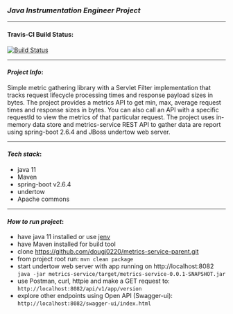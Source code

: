 ### _**Java Instrumentation Engineer Project**_
***
#### Travis-CI Build Status:
[![Build Status](https://app.travis-ci.com/dougj0220/metrics-service-parent.svg?branch=master)](https://app.travis-ci.com/dougj0220/metrics-service-parent)
***
#### _Project Info_:
Simple metric gathering library with a Servlet Filter implementation that tracks request lifecycle processing times and response payload sizes in bytes. The project provides a metrics API to get min, max, average request times and response sizes in bytes. You can also call an API with a specific requestId to view the metrics of that particular request. The project uses in-memory data store and metrics-service REST API to gather data are report using spring-boot 2.6.4 and JBoss undertow web server.
***
#### _Tech stack_:
- java 11
- Maven
- spring-boot v2.6.4
- undertow
- Apache commons
***
#### _How to run project_:
- have java 11 installed or use [jenv](https://www.jenv.be/) 
- have Maven installed for build tool
- clone https://github.com/dougj0220/metrics-service-parent.git
- from project root run: `mvn clean package`
- start undertow web server with app running on http://localhost:8082 `java -jar metrics-service/target/metrics-service-0.0.1-SNAPSHOT.jar`
- use Postman, curl, httpie and make a GET request to: `http://localhost:8082/api/v1/app/version`
- explore other endpoints using Open API (Swagger-ui): `http://localhost:8082/swagger-ui/index.html`